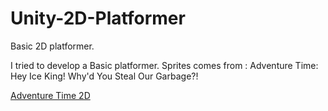 # Unity-2D-Platformer
Basic 2D platformer. 

I tried to develop a Basic platformer. 
Sprites comes from :  Adventure Time: Hey Ice King! Why'd You Steal Our Garbage?!

[Adventure Time 2D](http://tristanbrismontier.github.io/AdventureTime.html)
